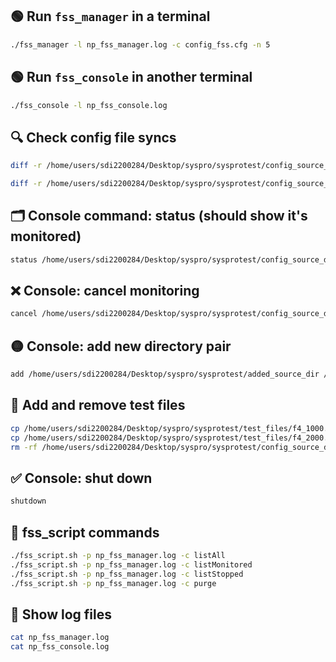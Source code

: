 ## 🟢 Run `fss_manager` in a terminal
```bash
./fss_manager -l np_fss_manager.log -c config_fss.cfg -n 5
```

## 🟢 Run `fss_console` in another terminal
```bash
./fss_console -l np_fss_console.log
```

## 🔍 Check config file syncs
```bash
diff -r /home/users/sdi2200284/Desktop/syspro/sysprotest/config_source_dir1 /home/users/sdi2200284/Desktop/syspro/sysprotest/config_target_dir1

diff -r /home/users/sdi2200284/Desktop/syspro/sysprotest/config_source_dir2 /home/users/sdi2200284/Desktop/syspro/sysprotest/config_target_dir2
```

## 🗂️ Console command: status (should show it's monitored)
```bash
status /home/users/sdi2200284/Desktop/syspro/sysprotest/config_source_dir1
```

## ❌ Console: cancel monitoring
```bash
cancel /home/users/sdi2200284/Desktop/syspro/sysprotest/config_source_dir1
```

## 🟡 Console: add new directory pair
```bash
add /home/users/sdi2200284/Desktop/syspro/sysprotest/added_source_dir /home/users/sdi2200284/Desktop/syspro/sysprotest/added_target_dir
```

## 📁 Add and remove test files
```bash
cp /home/users/sdi2200284/Desktop/syspro/sysprotest/test_files/f4_1000.txt /home/users/sdi2200284/Desktop/syspro/sysprotest/config_source_dir2
cp /home/users/sdi2200284/Desktop/syspro/sysprotest/test_files/f4_2000.txt /home/users/sdi2200284/Desktop/syspro/sysprotest/config_source_dir2
rm -rf /home/users/sdi2200284/Desktop/syspro/sysprotest/config_source_dir2/f4_2000.txt
```

## ✅ Console: shut down
```bash
shutdown
```

## 🧠 fss_script commands
```bash
./fss_script.sh -p np_fss_manager.log -c listAll
./fss_script.sh -p np_fss_manager.log -c listMonitored
./fss_script.sh -p np_fss_manager.log -c listStopped
./fss_script.sh -p np_fss_manager.log -c purge
```

## 📜 Show log files
```bash
cat np_fss_manager.log
cat np_fss_console.log
```
